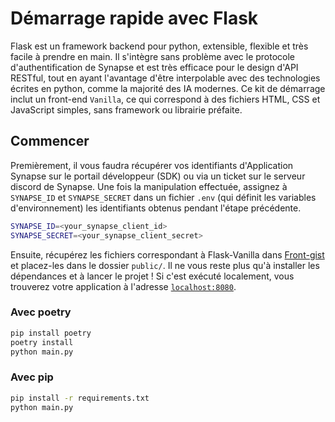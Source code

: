 # Démarrage rapide avec Flask

Flask est un framework backend pour python, extensible, flexible et très facile à prendre en main. Il s'intègre sans problème avec le protocole d'authentification de Synapse et est très efficace pour le design d'API RESTful, tout en ayant l'avantage d'être interpolable avec des technologies écrites en python, comme la majorité des IA modernes. Ce kit de démarrage inclut un front-end `Vanilla`, ce qui correspond à des fichiers HTML, CSS et JavaScript simples, sans framework ou librairie préfaite.

## Commencer

Premièrement, il vous faudra récupérer vos identifiants d'Application Synapse sur le portail développeur (SDK) ou via un ticket sur le serveur discord de Synapse. Une fois la manipulation effectuée, assignez à `SYNAPSE_ID` et `SYNAPSE_SECRET` dans un fichier `.env` (qui définit les variables d'environnement) les identifiants obtenus pendant l'étape précédente.

```bash
SYNAPSE_ID=<your_synapse_client_id>
SYNAPSE_SECRET=<your_synapse_client_secret>
```

Ensuite, récupérez les fichiers correspondant à Flask-Vanilla dans [Front-gist](https://github.com/Synapsic/Front-gist) et placez-les dans le dossier `public/`. Il ne vous reste plus qu'à installer les dépendances et à lancer le projet ! Si c'est exécuté localement, vous trouverez votre application à l'adresse [`localhost:8080`](https://localhost:8080/).

### Avec poetry

```bash
pip install poetry
poetry install
python main.py
```

### Avec pip

```bash
pip install -r requirements.txt
python main.py
```